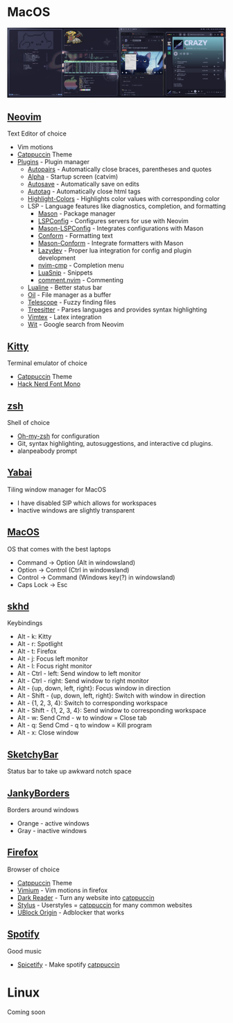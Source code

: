 # MacOS
![MacOS Screenshot](background/desktop.png)
## [Neovim](https://neovim.io/)
Text Editor of choice
- Vim motions
- [Catppuccin](https://github.com/catppuccin/nvim) Theme
- [Plugins](https://github.com/folke/lazy.nvim) - Plugin manager
	- [Autopairs](https://github.com/windwp/nvim-autopairs) - Automatically close braces, parentheses and quotes
	- [Alpha](https://github.com/goolord/alpha-nvim) - Startup screen (catvim)
	- [Autosave](https://github.com/0x00-ketsu/autosave.nvim) - Automatically save on edits
	- [Autotag](https://github.com/windwp/nvim-ts-autotag) - Automatically close html tags
	- [Highlight-Colors](https://github.com/brenoprata10/nvim-highlight-colors) - Highlights color values with corresponding color
	- LSP - Language features like diagnostics, completion, and formatting
		- [Mason](https://github.com/williamboman/mason.nvim) - Package manager
		- [LSPConfig](https://github.com/neovim/nvim-lspconfig) - Configures servers for use with Neovim
		- [Mason-LSPConfig](https://github.com/williamboman/mason-lspconfig.nvim) - Integrates configurations with Mason
		- [Conform](https://github.com/stevearc/conform.nvim) - Formatting text
		- [Mason-Conform](https://github.com/zapling/mason-conform.nvim) - Integrate formatters with Mason
		- [Lazydev](https://github.com/folke/lazydev.nvim) - Proper lua integration for config and plugin development
		- [nvim-cmp](https://github.com/hrsh7th/nvim-cmp) - Completion menu
		- [LuaSnip](https://github.com/L3MON4D3/LuaSnip) - Snippets
		- [comment.nvim](https://github.com/numToStr/Comment.nvim) - Commenting
	- [Lualine](https://github.com/nvim-lualine/lualine.nvim) - Better status bar
	- [Oil](https://github.com/stevearc/oil.nvim) - File manager as a buffer
	- [Telescope](https://github.com/nvim-telescope/telescope.nvim) - Fuzzy finding files
	- [Treesitter](https://github.com/nvim-treesitter/nvim-treesitter) - Parses languages and provides syntax highlighting
	- [Vimtex](https://github.com/lervag/vimtex) - Latex integration
	- [Wit](https://github.com/Aliqyan-21/wit.nvim) - Google search from Neovim
## [Kitty](https://github.com/kovidgoyal/kitty)
Terminal emulator of choice
- [Catppuccin](https://github.com/catppuccin/kitty) Theme
- [Hack Nerd Font Mono](https://github.com/ryanoasis/nerd-fonts)
## [zsh](https://www.zsh.org/)
Shell of choice
- [Oh-my-zsh](https://github.com/ohmyzsh/ohmyzsh) for configuration
- Git, syntax highlighting, autosuggestions, and interactive cd plugins.
- alanpeabody prompt
## [Yabai](https://github.com/koekeishiya/yabai)
Tiling window manager for MacOS
- I have disabled SIP which allows for workspaces
- Inactive windows are slightly transparent
## [MacOS](https://www.apple.com/macos/macos-sequoia/)
OS that comes with the best laptops
- Command -> Option (Alt in windowsland)
- Option -> Control (Ctrl in windowsland)
- Control -> Command (Windows key(?) in windowsland)
- Caps Lock -> Esc
## [skhd](https://github.com/koekeishiya/skhd)
Keybindings
- Alt - k: Kitty
- Alt - r: Spotlight
- Alt - t: Firefox
- Alt - j: Focus left monitor
- Alt - l: Focus right monitor
- Alt - Ctrl - left: Send window to left monitor
- Alt - Ctrl - right: Send window to right monitor
- Alt - {up, down, left, right}: Focus window in direction
- Alt - Shift - {up, down, left, right}: Switch with window in direction
- Alt - {1, 2, 3, 4}: Switch to corresponding workspace
- Alt - Shift - {1, 2, 3, 4}: Send window to corresponding workspace
- Alt - w: Send Cmd - w to window = Close tab
- Alt - q: Send Cmd - q to window = Kill program
- Alt - x: Close window
## [SketchyBar](https://github.com/FelixKratz/SketchyBar)
Status bar to take up awkward notch space
## [JankyBorders](https://github.com/FelixKratz/JankyBorders)
Borders around windows
- Orange - active windows
- Gray - inactive windows
## [Firefox](https://www.mozilla.org/en-US/firefox/)
Browser of choice
- [Catppuccin](https://github.com/catppuccin/firefox) Theme
- [Vimium](https://github.com/philc/vimium) - Vim motions in firefox
- [Dark Reader](https://github.com/darkreader/darkreader) - Turn any website into [catppuccin](https://github.com/catppuccin/dark-reader)
- [Stylus](https://github.com/openstyles/stylus) - Userstyles = [catppuccin](https://github.com/catppuccin/userstyles) for many common websites
- [UBlock Origin](https://github.com/gorhill/uBlock) - Adblocker that works
## [Spotify](https://spotify.com)
Good music
- [Spicetify](https://github.com/spicetify/cli) - Make spotify [catppuccin](https://github.com/catppuccin/spicetify)
# Linux
Coming soon

